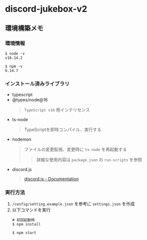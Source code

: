 # discord-jukebox-v2

## 環境構築メモ

### 環境情報
```
$ node -v
v16.14.2

$ npm -v
6.14.7
```

### インストール済みライブラリ
- typescript
- @types/node@16
    > `TypeScript v16` 用インテリセンス
- ts-node
    > TypeScriptを即時コンパイル、実行する
- nodemon
    > ファイルの変更監視、変更時に `ts-node` を再起動する
    > > 詳細な使用内容は `package.json` の `run-scripts` を参照
- discord.js
    > [discord.js - Documentation](https://discord.js.org/#/docs/discord.js/main/general/welcome)

### 実行方法
1. `/config/setting.example.json` を参考に `settings.json` を作成
2. 以下コマンドを実行
    ```
    # 初回起動時
    $ npm install

    $ npm start
    ```
